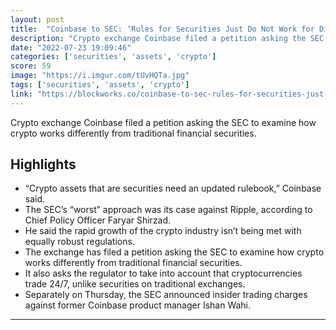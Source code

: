 ```yaml
---
layout: post
title:  "Coinbase to SEC: ‘Rules for Securities Just Do Not Work for Digital Assets’"
description: "Crypto exchange Coinbase filed a petition asking the SEC to examine how crypto works differently from traditional financial securities."
date: "2022-07-23 19:09:46"
categories: ['securities', 'assets', 'crypto']
score: 59
image: "https://i.imgur.com/tUvHQTa.jpg"
tags: ['securities', 'assets', 'crypto']
link: "https://blockworks.co/coinbase-to-sec-rules-for-securities-just-do-not-work-for-digital-assets/"
---
```


Crypto exchange Coinbase filed a petition asking the SEC to examine how crypto works differently from traditional financial securities.

## Highlights

- “Crypto assets that are securities need an updated rulebook,” Coinbase said.
- The SEC’s “worst” approach was its case against Ripple, according to Chief Policy Officer Faryar Shirzad.
- He said the rapid growth of the crypto industry isn’t being met with equally robust regulations.
- The exchange has filed a petition asking the SEC to examine how crypto works differently from traditional financial securities.
- It also asks the regulator to take into account that cryptocurrencies trade 24/7, unlike securities on traditional exchanges.
- Separately on Thursday, the SEC announced insider trading charges against former Coinbase product manager Ishan Wahi.

---
